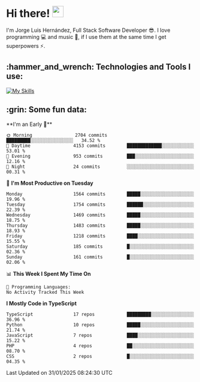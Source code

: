 <h1 align="left">
 <abc>
  <br>Hi there! <img src="https://user-images.githubusercontent.com/42378118/110234147-e3259600-7f4e-11eb-95be-0c4047144dea.gif" width="30"><br>
 </abc>
</h1>

I'm Jorge Luis Hernández, Full Stack Software Developer :sunglasses:. I love programming :computer: and music :musical_score:, if I use them at the same time I get superpowers :zap:. 


<h2 align="left">:hammer_and_wrench: Technologies and Tools I use:</h2>

[![My Skills](https://skillicons.dev/icons?i=js,ts,html,css,py,vue,react,next,nest,postgres,mysql)](https://skillicons.dev)

<h2 align="left">:grin: Some fun data:</h2>
<!--START_SECTION:waka-->
**I'm an Early 🐤** 

```text
🌞 Morning                2704 commits        █████████░░░░░░░░░░░░░░░░   34.52 % 
🌆 Daytime                4153 commits        █████████████░░░░░░░░░░░░   53.01 % 
🌃 Evening                953 commits         ███░░░░░░░░░░░░░░░░░░░░░░   12.16 % 
🌙 Night                  24 commits          ░░░░░░░░░░░░░░░░░░░░░░░░░   00.31 % 
```
📅 **I'm Most Productive on Tuesday** 

```text
Monday                   1564 commits        █████░░░░░░░░░░░░░░░░░░░░   19.96 % 
Tuesday                  1754 commits        ██████░░░░░░░░░░░░░░░░░░░   22.39 % 
Wednesday                1469 commits        █████░░░░░░░░░░░░░░░░░░░░   18.75 % 
Thursday                 1483 commits        █████░░░░░░░░░░░░░░░░░░░░   18.93 % 
Friday                   1218 commits        ████░░░░░░░░░░░░░░░░░░░░░   15.55 % 
Saturday                 185 commits         █░░░░░░░░░░░░░░░░░░░░░░░░   02.36 % 
Sunday                   161 commits         █░░░░░░░░░░░░░░░░░░░░░░░░   02.06 % 
```


📊 **This Week I Spent My Time On** 

```text
💬 Programming Languages: 
No Activity Tracked This Week
```

**I Mostly Code in TypeScript** 

```text
TypeScript               17 repos            █████████░░░░░░░░░░░░░░░░   36.96 % 
Python                   10 repos            █████░░░░░░░░░░░░░░░░░░░░   21.74 % 
JavaScript               7 repos             ████░░░░░░░░░░░░░░░░░░░░░   15.22 % 
PHP                      4 repos             ██░░░░░░░░░░░░░░░░░░░░░░░   08.70 % 
CSS                      2 repos             █░░░░░░░░░░░░░░░░░░░░░░░░   04.35 % 
```




 Last Updated on 31/01/2025 08:24:30 UTC
<!--END_SECTION:waka-->
